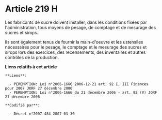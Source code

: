 # Article 219 H

Les fabricants de sucre doivent installer, dans les conditions fixées par l'administration, tous moyens de pesage, de
comptage et de mesurage des sucres et sirops. 

Ils sont également tenus de fournir la main-d'oeuvre et les ustensiles nécessaires pour le pesage, le comptage et le mesurage
des sucres et sirops lors des exercices, des recensements, des inventaires et autres contrôles de la production.

**Liens relatifs à cet article**

	**Liens**:

	  - PEREMPTION: Loi n°2006-1666 2006-12-21 art. 92 I, III Finances pour 2007 JORF 27 décembre 2006
	  - PEREMPTION: Loi n°2006-1666 du 21 décembre 2006 - art. 92 (V) JORF 27 décembre 2006

	**Codifié par**:

	  - Décret n°2007-484 2007-03-30
